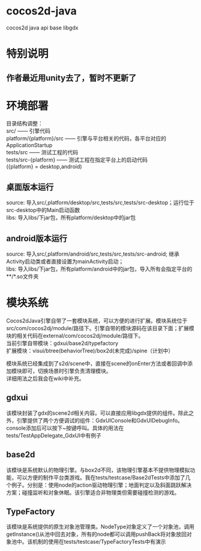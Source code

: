 ﻿# cocos2d-java
cocos2d java api base libgdx

# 特别说明
作者最近用unity去了，暂时不更新了
------------------------------

# 环境部署
目录结构调整：<br>
src/ —— 引擎代码 <br>
platform/{platform}/src —— 引擎与平台相关的代码，各平台对应的ApplicationStartup <br>
tests/src —— 测试工程的代码 <br>
tests/src-{platform} —— 测试工程在指定平台上的启动代码 <br>
({platform} = desktop,android)  <br>

## 桌面版本运行
source: 导入src/,platform/desktop/src,tests/src,tests/src-desktop；运行位于src-desktop中的Main启动函数 <br>
libs: 导入libs/下jar包，所有platform/desktop中的jar包 <br>

## android版本运行
source: 导入src/,platform/android/src,tests/src,tests/src-android; 继承Activity启动类或者直接设置为mainActivity启动； <br>
libs: 导入libs/下jar包，所有platform/android中的jar包，导入所有会指定平台的 **/*.so文件夹 <br>

# 模块系统
Cocos2dJava引擎自带了一套模块系统，可以方便的进行扩展。模块系统位于src/com/cocos2dj/module/路径下。引擎自带的模块源码在该目录下面；扩展模块的相关代码在external/com/cocos2dj/module/路径下。 <br>
当前引擎自带模块：gdxui/base2d/typefactory <br>
扩展模块：visui/btree(behaviorTree)/box2d(未完成)/spine（计划中） <br>

模块系统已经集成到了s2d/scene中，直接在scene的onEnter方法或者回调中添加模块即可，切换场景时引擎负责清理模块。 <br>
详细用法之后我会在wiki中补充。 <br>

## gdxui
该模块封装了gdx的scene2d相关内容。可以直接应用libgdx提供的组件。除此之外，引擎提供了两个方便调试的组件：GdxUIConsole和GdxUIDebugInfo。console添加后可以按下~按键呼叫。具体的用法在tests/TestAppDelegate_GdxUI中有例子 <br>

## base2d
该模块是系统默认的物理引擎。与box2d不同，该物理引擎基本不提供物理模拟功能，可以方便的制作平台类游戏。我在tests/testcase/Base2dTests中添加了几个例子。分别是：使用node的action驱动物理引擎；地面判定以及斜面跳跃解决方案；碰撞监听和对象休眠。该引擎适合非物理类但需要碰撞检测的游戏。

## TypeFactory
该模块是系统提供的原生对象池管理类。NodeType对象定义了一个对象池，调用getInstance()从池中回去对象，所有的node都可以调用pushBack将对象放回对象池中。该机制的使用在tests/testcase/TypeFactoryTests中有演示

